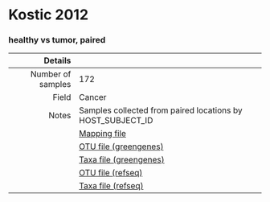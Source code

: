# Kostic 2012

### healthy vs tumor, paired


| Details        |             |
| -------------: |-------------|
| Number of samples | 172
| Field | Cancer
| Notes | Samples collected from paired locations by HOST_SUBJECT_ID
| | [Mapping file]()
| | [OTU file (greengenes)]()
| | [Taxa file (greengenes)]()
| | [OTU file (refseq)]()
| | [Taxa file (refseq)]()